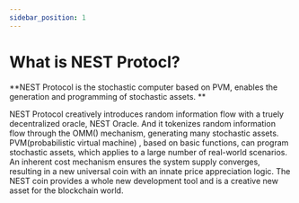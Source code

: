 ```yaml
---
sidebar_position: 1
---
```

# What is NEST Protocl?
**NEST Protocol is the stochastic computer based on PVM, enables the generation and programming of stochastic assets. **

NEST Protocol creatively introduces random information flow with a truely decentralized oracle, NEST Oracle.
And it tokenizes random information flow through the OMM() mechanism, generating many stochastic assets. 
PVM(probabilistic virtual machine) , based on basic functions, can program stochastic assets, which applies to a large number of real-world scenarios.
An inherent cost mechanism ensures the system supply converges, resulting in a new universal coin with an innate price appreciation logic.
The NEST coin provides a whole new development tool and is a creative new asset for the blockchain world.
